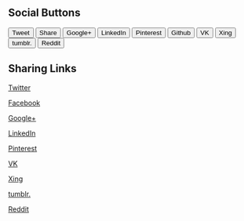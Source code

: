 ## Social Buttons

<p>
	<button class="btn btn-tweet">Tweet</button>
	<button class="btn btn-facebook">Share</button>
	<button class="btn btn-google">Google+</button>
	<button class="btn btn-linkedin">LinkedIn</button>
	<button class="btn btn-pinterest">Pinterest</button>
	<button class="btn btn-github">Github</button>
	<button class="btn btn-vk">VK</button>
	<button class="btn btn-xing">Xing</button>
	<button class="btn btn-tumblr">tumblr.</button>
	<button class="btn btn-reddit">Reddit</button>
</p>


## Sharing Links

<p><a target="_blank" href="https://twitter.com/intent/tweet?text=YOUR-TITLE&url=YOUR-URL&via=TWITTER-HANDLE">Twitter</a></p>
<p><a target="_blank" href="https://www.facebook.com/sharer/sharer.php?u=YOUR-URL">Facebook</a></p>
<p><a target="_blank" href="https://plus.google.com/share?url=YOUR-URL">Google+</a></p>
<p><a target="_blank" href="https://www.linkedin.com/shareArticle?mini=true&url=YOUR-URL&title=YOUR-TITLE&summary=YOUR-SUMMARY&source=YOUR-URL">LinkedIn</a></p>
<p><a target="_blank" href="https://pinterest.com/pin/create/button/?url=YOUR-URL&description=YOUR-DESCRIPTION&media=YOUR-IMAGE-SRC">Pinterest</a></p>
<p><a target="_blank" href="https://vk.com/share.php?url=YOUR-URL&title=YOUR-TITLE&description=YOUR-DESCRIPTION&image=YOUR-IMAGE-SRC&noparse=true">VK</a></p>
<p><a target="_blank" href="https://www.xing-share.com/app/user?op=share;sc_p=xing-share;url=YOUR-URL">Xing</a></p>
<p><a target="_blank" href="http://www.tumblr.com/share">tumblr.</a></p>
<p><a target="_blank" href="http://www.reddit.com/submit?url=YOUR-URL&title=YOUR-TITLE">Reddit</a></p>